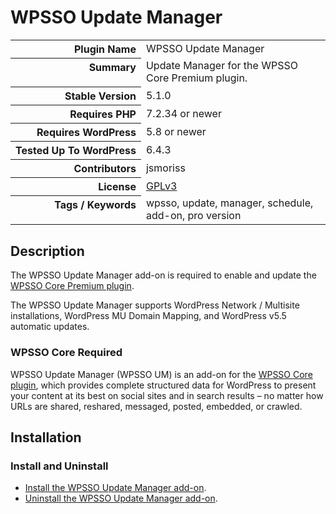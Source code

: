 <h1>WPSSO Update Manager</h1>

<table>
<tr><th align="right" valign="top" nowrap>Plugin Name</th><td>WPSSO Update Manager</td></tr>
<tr><th align="right" valign="top" nowrap>Summary</th><td>Update Manager for the WPSSO Core Premium plugin.</td></tr>
<tr><th align="right" valign="top" nowrap>Stable Version</th><td>5.1.0</td></tr>
<tr><th align="right" valign="top" nowrap>Requires PHP</th><td>7.2.34 or newer</td></tr>
<tr><th align="right" valign="top" nowrap>Requires WordPress</th><td>5.8 or newer</td></tr>
<tr><th align="right" valign="top" nowrap>Tested Up To WordPress</th><td>6.4.3</td></tr>
<tr><th align="right" valign="top" nowrap>Contributors</th><td>jsmoriss</td></tr>
<tr><th align="right" valign="top" nowrap>License</th><td><a href="https://www.gnu.org/licenses/gpl.txt">GPLv3</a></td></tr>
<tr><th align="right" valign="top" nowrap>Tags / Keywords</th><td>wpsso, update, manager, schedule, add-on, pro version</td></tr>
</table>

<h2>Description</h2>

<!-- about -->

<p>The WPSSO Update Manager add-on is required to enable and update the <a href="https://wpsso.com/">WPSSO Core Premium plugin</a>.</p>

<p>The WPSSO Update Manager supports WordPress Network / Multisite installations, WordPress MU Domain Mapping, and WordPress v5.5 automatic updates.</p>

<!-- /about -->

<h3>WPSSO Core Required</h3>

<p>WPSSO Update Manager (WPSSO UM) is an add-on for the <a href="https://wordpress.org/plugins/wpsso/">WPSSO Core plugin</a>, which provides complete structured data for WordPress to present your content at its best on social sites and in search results – no matter how URLs are shared, reshared, messaged, posted, embedded, or crawled.</p>

<h2>Installation</h2>

<h3 class="top">Install and Uninstall</h3>

<ul>
<li><a href="https://wpsso.com/docs/plugins/wpsso-um/installation/install-the-plugin/">Install the WPSSO Update Manager add-on</a>.</li>
<li><a href="https://wpsso.com/docs/plugins/wpsso-um/installation/uninstall-the-plugin/">Uninstall the WPSSO Update Manager add-on</a>.</li>
</ul>

